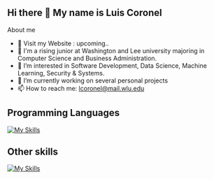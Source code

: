 ## Hi there 👋 My name is Luis Coronel

About me
- 🔗 Visit my Website : upcoming..
- 🔭 I'm a rising junior at Washington and Lee university majoring in Computer Science and Business Administration.
- 🌱 I’m interested in Software Development, Data Science, Machine Learning, Security & Systems.
- 💯 I’m currently working on several personal projects
- 📫 How to reach me: lcoronel@mail.wlu.edu

## Programming Languages

[![My Skills](https://skillicons.dev/icons?i=js,python,cpp,c,r,css,html,react)](https://skillicons.dev)

## Other skills
[![My Skills](https://skillicons.dev/icons?i=github,linux,ps,pr,au,blender,ae,numpy,pandas)](https://skillicons.dev)
